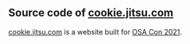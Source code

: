 ## Source code of [cookie.jitsu.com](cookie.jitsu.com)

[cookie.jitsu.com](cookie.jitsu.com) is a website built for [OSA Con 2021](https://altinity.com/osa-con-2021/).
